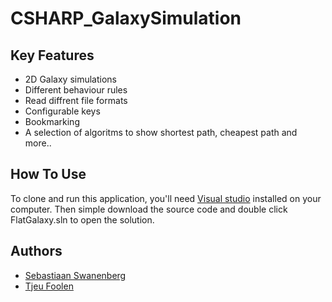 
# CSHARP_GalaxySimulation

## Key Features

* 2D Galaxy simulations
* Different behaviour rules
* Read diffrent file formats
* Configurable keys
* Bookmarking
* A selection of algoritms to show shortest path, cheapest path and more..

## How To Use

To clone and run this application, you'll need [Visual studio](https://visualstudio.microsoft.com/) installed on your computer. Then simple download the source code and double click FlatGalaxy.sln to open the solution.

## Authors

- [Sebastiaan Swanenberg](https://github.com/sebastiaanswanenberg)
- [Tjeu Foolen](https://github.com/tjeufoolen)
